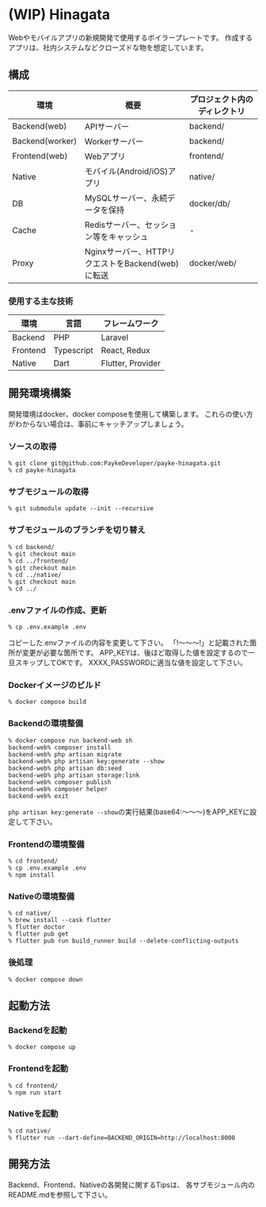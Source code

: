 # (WIP) Hinagata

Webやモバイルアプリの新規開発で使用するボイラープレートです。
作成するアプリは、社内システムなどクローズドな物を想定しています。

## 構成

| 環境              | 概要                                  | プロジェクト内のディレクトリ |
|-----------------|-------------------------------------|----------------|
| Backend(web)    | APIサーバー                             | backend/       |
| Backend(worker) | Workerサーバー                          | backend/       |
| Frontend(web)   | Webアプリ                              | frontend/      |
| Native          | モバイル(Android/iOS)アプリ                | native/        |
| DB              | MySQLサーバー、永続データを保持                  | docker/db/     |
| Cache           | Redisサーバー、セッション等をキャッシュ              | -              |
| Proxy           | Nginxサーバー、HTTPリクエストをBackend(web)に転送 | docker/web/    |

### 使用する主な技術

| 環境       | 言語         | フレームワーク           |
|----------|------------|-------------------|
| Backend  | PHP        | Laravel           |
| Frontend | Typescript | React, Redux      |
| Native   | Dart       | Flutter, Provider |

## 開発環境構築

開発環境はdocker、docker composeを使用して構築します。
これらの使い方がわからない場合は、事前にキャッチアップしましょう。

### ソースの取得

```shell
% git clone git@github.com:PaykeDeveloper/payke-hinagata.git
% cd payke-hinagata
```

### サブモジュールの取得

```shell
% git submodule update --init --recursive
```

### サブモジュールのブランチを切り替え

```shell
% cd backend/
% git checkout main
% cd ../frontend/
% git checkout main
% cd ../native/
% git checkout main
% cd ../
```

### .envファイルの作成、更新

```shell
% cp .env.example .env
```

コピーした.envファイルの内容を変更して下さい。
「!〜〜〜!」と記載された箇所が変更が必要な箇所です。
APP_KEYは、後ほど取得した値を設定するので一旦スキップしてOKです。
XXXX_PASSWORDに適当な値を設定して下さい。

### Dockerイメージのビルド

```shell
% docker compose build
```

### Backendの環境整備

```shell
% docker compose run backend-web sh
backend-web% composer install
backend-web% php artisan migrate
backend-web% php artisan key:generate --show
backend-web% php artisan db:seed
backend-web% php artisan storage:link
backend-web% composer publish
backend-web% composer helper
backend-web% exit
```

`php artisan key:generate --show`の実行結果(base64:〜〜〜)をAPP_KEYに設定して下さい。

### Frontendの環境整備

```shell
% cd frontend/
% cp .env.example .env
% npm install
```

### Nativeの環境整備

```shell
% cd native/
% brew install --cask flutter
% flutter doctor
% flutter pub get
% flutter pub run build_runner build --delete-conflicting-outputs
```

### 後処理

```shell
% docker compose down
```

## 起動方法

### Backendを起動

```shell
% docker compose up
```

### Frontendを起動

```shell
% cd frontend/
% npm run start
```

### Nativeを起動

```shell
% cd native/
% flutter run --dart-define=BACKEND_ORIGIN=http://localhost:8000
```

## 開発方法

Backend、Frontend、Nativeの各開発に関するTipsは、
各サブモジュール内のREADME.mdを参照して下さい。
